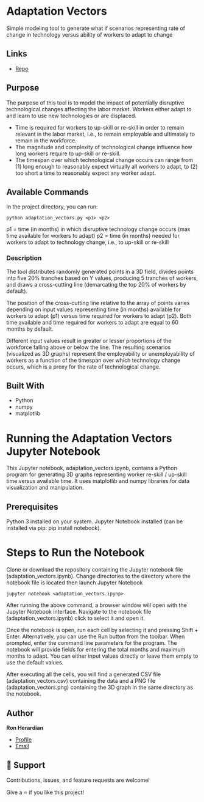 # Adaptation Vectors

Simple modeling tool to generate what if scenarios representing rate of change in technology versus ability of workers to adapt to change

## Links

- [Repo](https://github.com/rherardi/adaptation-vectors "Adaptation Vectors GitHub")

## Purpose

The purpose of this tool is to model the impact of potentially disruptive technological changes affecting the labor market. Workers either adapt to and learn to use new technologies or are displaced.

* Time is required for workers to up-skill or re-skill in order to remain relevant in the labor market, i.e., to remain employable and ultimately to remain in the workforce.
* The magnitude and complexity of technological change influence how long workers require to up-skill or re-skill.
* The timespan over which technological change occurs can range from (1) long enough to reasonably expect virtually all workers to adapt, to (2) too short a time to reasonably expect any worker adapt.

## Available Commands

In the project directory, you can run:

```console
python adaptation_vectors.py <p1> <p2>
```

p1 = time (in months) in which disruptive technology change occurs (max time available for workers to adapt)
p2 = time (in months) needed for workers to adapt to technology change, i.e., to up-skill or re-skill

### Description

The tool distributes randomly generated points in a 3D field, divides points into five 20% tranches based on Y values, producing 5 tranches of workers, and draws a cross-cutting line (demarcating the top 20% of workers by default).

The position of the cross-cutting line relative to the array of points varies depending on input values representing time (in months) available for workers to adapt (p1) versus time required for workers to adapt (p2). Both time available and time required for workers to adapt are equal to 60 months by default.

Different input values result in greater or lesser proportions of the workforce falling above or below the line. The resulting scenarios (visualized as 3D graphs) represent the employability or unemployability of workers as a function of the timespan over which technology change occurs, which is a proxy for the rate of technological change.

## Built With

- Python
- numpy
- matplotlib

# Running the Adaptation Vectors Jupyter Notebook
This Jupyter notebook, adaptation_vectors.ipynb, contains a Python program for generating 3D graphs representing worker re-skill / up-skill time versus available time. It uses matplotlib and numpy libraries for data visualization and manipulation.

## Prerequisites
Python 3 installed on your system.
Jupyter Notebook installed (can be installed via pip: pip install notebook).

# Steps to Run the Notebook
Clone or download the repository containing the Jupyter notebook file (adaptation_vectors.ipynb).
Change directories to the directory where the notebook file is located then launch Jupyter Notebook

```console
jupyter notebook <adaptation_vectors.ipynp>
```

After running the above command, a browser window will open with the Jupyter Notebook interface. Navigate to the notebook file (adaptation_vectors.ipynb) click to select it and open it.

Once the notebook is open, run each cell by selecting it and pressing Shift + Enter. Alternatively, you can use the Run button from the toolbar. When prompted, enter the command line parameters for the program. The notebook will provide fields for entering the total months and maximum months to adapt. You can either input values directly or leave them empty to use the default values.

After executing all the cells, you will find a generated CSV file (adaptation_vectors.csv) containing the data and a PNG file (adaptation_vectors.png) containing the 3D graph in the same directory as the notebook.

## Author

**Ron Herardian**

- [Profile](https://github.com/rherardi "Ron Herardian")
- [Email](mailto:6821925+rherardi@users.noreply.github.com "Email")

## 🤝 Support

Contributions, issues, and feature requests are welcome!

Give a ⭐️ if you like this project!


